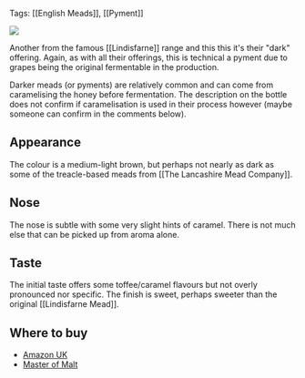 Tags: [[English Meads]], [[Pyment]]

![](https://www.masterofmalt.com/mead/lindisfarne/lindisfarne-dark-mead.jpg)

Another from the famous [[Lindisfarne]] range and this this it's their "dark" offering. Again, as with all their offerings, this is technical a pyment
due to grapes being the original fermentable in the production.

<!-- PELICAN_END_SUMMARY -->

Darker meads (or pyments) are relatively common and can come from caramelising the honey before fermentation. The description on the bottle does not confirm if caramelisation is used in their process however (maybe someone can confirm in the comments below).

## Appearance

The colour is a medium-light brown, but perhaps not nearly as dark as some of the treacle-based meads from [[The Lancashire Mead Company]].

## Nose

The nose is subtle with some very slight hints of caramel. There is not much else that can be picked up from aroma alone.

## Taste

The initial taste offers some toffee/caramel flavours but not overly
pronounced nor specific. The finish is sweet, perhaps sweeter than the original [[Lindisfarne Mead]].

## Where to buy

* [Amazon UK](https://www.amazon.co.uk/Lindisfarne-Dark-Mead-70cl/dp/B01NH2U9O0/ref=as_li_ss_tl?s=grocery&ie=UTF8&qid=1513035781&sr=1-3&keywords=lindisfarne&linkCode=ll1&tag=traditionalmead-21&linkId=482a17cf1891cb6a945783b339147958)
* [Master of Malt](https://www.masterofmalt.com/mead/lindisfarne/lindisfarne-dark-mead/)
